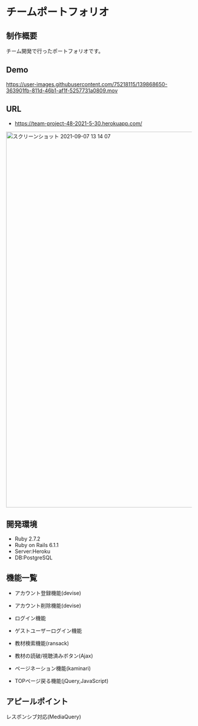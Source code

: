 # チームポートフォリオ
## 制作概要
チーム開発で行ったポートフォリオです。
## Demo


https://user-images.githubusercontent.com/75218115/139868650-363901fb-811d-46b1-af1f-5257731a0809.mov

## URL
- https://team-project-48-2021-5-30.herokuapp.com/
<img width="1018" alt="スクリーンショット 2021-09-07 13 14 07" src="https://user-images.githubusercontent.com/75218115/132347147-39fcad7e-3b06-431b-bbaa-1cb05bff8114.png">

## 開発環境
- Ruby 2.7.2
- Ruby on Rails 6.1.1
- Server:Heroku
- DB:PostgreSQL

## 機能一覧
- アカウント登録機能(devise)
- アカウント削除機能(devise)
- ログイン機能
- ゲストユーザーログイン機能
- 教材検索機能(ransack)
- 教材の読破/視聴済みボタン(Ajax)


- ページネーション機能(kaminari)
- TOPページ戻る機能(jQuery,JavaScript)

## アピールポイント
レスポンシブ対応(MediaQuery)
